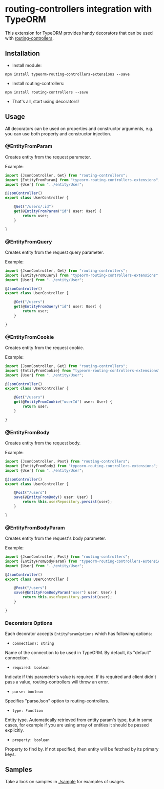 # routing-controllers integration with TypeORM

This extension for TypeORM provides handy decorators that can be used with 
[routing-controllers](https://github.com/pleerock/routing-controllers).

## Installation

* Install module:

`npm install typeorm-routing-controllers-extensions --save`

* Install routing-controllers:

`npm install routing-controllers --save`

* That's all, start using decorators!


## Usage

All decorators can be used on properties and constructor arguments, e.g. you can use both
property and constructor injection.

### @EntityFromParam

Creates entity from the request parameter.

Example:

```typescript
import {JsonController, Get} from "routing-controllers";
import {EntityFromParam} from "typeorm-routing-controllers-extensions";
import {User} from "../entity/User";

@JsonController()
export class UserController {

    @Get("/users/:id")
    get(@EntityFromParam("id") user: User) {
        return user;
    }

}
```

### @EntityFromQuery

Creates entity from the request query parameter.

Example:

```typescript
import {JsonController, Get} from "routing-controllers";
import {EntityFromQuery} from "typeorm-routing-controllers-extensions";
import {User} from "../entity/User";

@JsonController()
export class UserController {

    @Get("/users")
    get(@EntityFromQuery("id") user: User) {
        return user;
    }

}
```

### @EntityFromCookie

Creates entity from the request cookie.

Example:

```typescript
import {JsonController, Get} from "routing-controllers";
import {EntityFromCookie} from "typeorm-routing-controllers-extensions";
import {User} from "../entity/User";

@JsonController()
export class UserController {

    @Get("/users")
    get(@EntityFromCookie("userId") user: User) {
        return user;
    }

}
```

### @EntityFromBody

Creates entity from the request body.

Example:

```typescript
import {JsonController, Post} from "routing-controllers";
import {EntityFromBody} from "typeorm-routing-controllers-extensions";
import {User} from "../entity/User";

@JsonController()
export class UserController {

    @Post("/users")
    save(@EntityFromBody() user: User) {
        return this.userRepository.persist(user);
    }

}
```

### @EntityFromBodyParam

Creates entity from the request's body parameter.

Example:

```typescript
import {JsonController, Post} from "routing-controllers";
import {EntityFromBodyParam} from "typeorm-routing-controllers-extensions";
import {User} from "../entity/User";

@JsonController()
export class UserController {

    @Post("/users")
    save(@EntityFromBodyParam("user") user: User) {
        return this.userRepository.persist(user);
    }

}
```

### Decorators Options

Each decorator accepts `EntityParamOptions` which has following options:

* `connection?: string`

Name of the connection to be used in TypeORM. By default, its "default" connection.

* `required: boolean`

Indicate if this parameter's value is required.
If its required and client didn't pass a value, routing-controllers will throw an error.

* `parse: boolean`

Specifies "parseJson" option to routing-controllers.

* `type: Function`

Entity type. Automatically retrieved from entity param's type, but in some cases,
for example if you are using array of entities it should be passed explicitly.

* `property: boolean`

Property to find by. If not specified, then entity will be fetched by its primary keys.

## Samples

Take a look on samples in [./sample](sample) for examples of usages.

